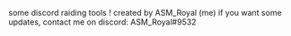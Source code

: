 some discord raiding tools !
 created by ASM_Royal (me)
 if you want some updates, contact me on discord: ASM_Royal#9532

